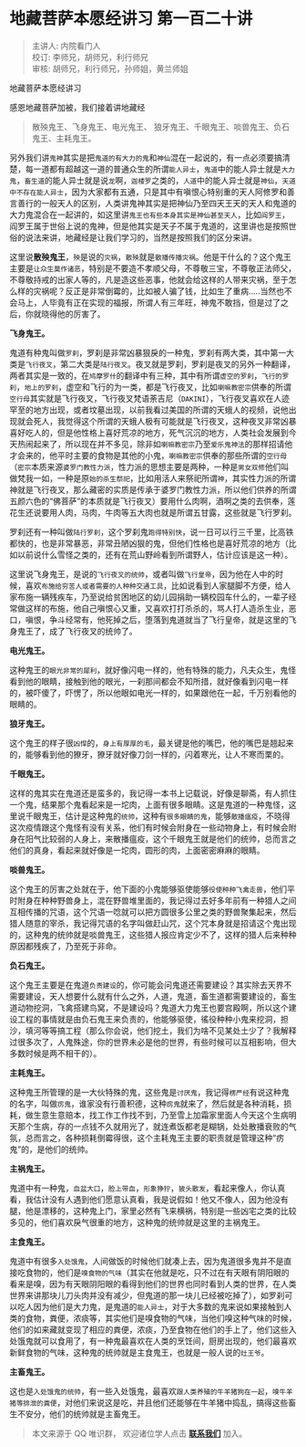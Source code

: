 # 地藏菩萨本愿经讲习 第一百二十讲

> 主讲人: 内院看门人 <br />
> 校订: 李师兄，胡师兄，利行师兄 <br />
> 审核: 胡师兄，利行师兄，孙师姐，黄兰师姐 <br />

地藏菩萨本愿经讲习

感恩地藏菩萨加被，我们接着讲地藏经

> 散殃鬼王、飞身鬼王、电光鬼王、 狼牙鬼王、千眼鬼王、啖兽鬼王、负石鬼王、主耗鬼王。

另外我们讲`鬼神`其实是把`鬼道的有大力的鬼`和`神仙`混在一起说的，有一点必须要搞清楚，每一道都有超越这一道的普通众生的所谓`能人异士`，`鬼道`中的能人异士就是`大力鬼`，`畜生道`的能人异士就是说`龙`啊，`迦楼罗`之类的，`人道`中的能人异士就是`神仙`，`天道中不存在能人异士`，因为大家都有五通，只是其中有嗔恨心特别重的天人阿修罗和善言善行的一般天人的区别，人类讲鬼神其实是把神仙乃至四天王天的天人和鬼道的大力鬼混合在一起讲的，如这里讲`鬼王也有些本身其实是神仙甚至天人`，比如`阎罗王`，阎罗王属于世俗上说的鬼神，但是他其实是天子不属于鬼道的，这里讲也是按照世俗的说法来讲，地藏经是让我们学习的，当然是按照我们的区分来讲。

这里说**散殃鬼王**，`殃`是说的`灾祸`，`散殃`就是`散播传播灾祸`。他是干什么的？这个鬼王主要是`让众生莫作诸恶`，特别是不要造不孝顺父母，不尊敬三宝，不尊敬正法师父，不尊敬持戒的出家人等的，凡是造这些恶事，他就会给这样的人带来灾祸，至于怎么样的灾祸呢？反正是非常倒霉的，比如被人骗了钱，比如生了重病.....当然也不会马上，人毕竟有正在实现的福报，所谓人有三年旺，神鬼不敢挡，但是过了之后，你就晓得他的厉害了。

**飞身鬼王。**

鬼道有种鬼叫做`罗刹`，罗刹是非常凶暴狠戾的一种鬼，罗刹有两大类，其中第一大类是`飞行夜叉`，第二大类是`陆行夜叉`。夜叉就是罗刹，罗刹是夜叉的另外一种翻译，两者其实是一致的，在`鸠摩罗什`的翻译中有三种，其中有所谓`虚空的罗刹`，`飞行的罗刹`，`地上的罗刹`，虚空和飞行的为一类，都是飞行夜叉，比如`喇嘛教密宗`供奉的所谓`空行母`其实就是飞行夜叉，飞行夜叉梵语荼吉尼（`DAKINI`），飞行夜叉喜欢在人迹罕至的地方出现，或者坟墓出现，以前我看过美国的所谓的天蛾人的视频，说他出现就会死人，我觉得这个所谓的天蛾人极有可能就是飞行夜叉，这种夜叉非常凶暴喜好吃人的，但是他性格上喜好荒凉的地方，死气沉沉的地方，人类社会发展到今天热闹起来了，所以现在并不多见，除非如`喇嘛教密宗`乃至`爱乐鬼神法`的那样招请他才会来的，他平时主要的食物是其他的小鬼，`喇嘛教密宗`供奉的那些所谓的`空行母`（`密宗`本质来源`婆罗门教性力派`，性力派的思想主要是两种，一种是`男女双修`他们叫做梵我一如，一种是原`始的杀生祭祀`，比如用活人来祭祀所谓`神`，其实性力派的所谓神就是飞行夜叉，那么藏密的实质是传承于婆罗门教性力派，所以他们供养的所谓五颜六色的“佛菩萨”的本质就是飞行夜叉）要用什么肉啊，酒啊之类的去供奉，莲花生还说要用人肉，马肉，牛肉等五大肉也就是所谓五甘露，这些就是飞行罗刹。

罗刹还有一种叫做`陆行罗刹`，这个罗刹鬼`跑得特别快`，说一日可以行三千里，比高铁都快的，也是非常暴恶，非常丑陋凶狠的鬼，但他们性格也是喜好荒凉的地方（比如以前说什么雪怪之类的，还有在荒山野岭看到所谓野人，估计应该是这一种）。

这里说飞身鬼王，是说的`飞行夜叉的统帅`，或者叫做`飞行皇帝`，因为他在人中的时候，喜欢`布施给穷苦人或者需要的人种种交通工具`，比如说看到人家腿脚不方便，给人家布施一辆残疾车，乃至说给贫困地区的幼儿园捐助一辆校园车什么的，一辈子经常做这样的布施，他自己嗔恨心又重，又喜欢打打杀杀的，骂人打人造杀生业，恶口，嗔恨，争斗经常有，他死掉之后，堕落到鬼道就当了飞行皇帝，就是这里的飞身鬼王了，成了飞行夜叉的统帅了。

**电光鬼王。**

这种鬼王的`眼光非常的犀利`，就好像闪电一样的，他有特殊的能力，凡夫众生，鬼怪看到他的眼睛，接触到他的眼光，一刹那间都会不知所措，就好像看到闪电一样的，被吓傻了，吓愣了，所以他眼如电光一样的，如果跟他在一起，千万别看他的眼睛的。

**狼牙鬼王。**

这个鬼王的样子很`凶悍`的，`身上有厚厚的毛`，最关键是他的嘴巴，他的嘴巴是翘起来的，能够看到他的獠牙，獠牙就好像刀剑一样的，闪着寒光，让人不寒而栗的。

**千眼鬼王。**

这样的鬼其实在鬼道还是蛮多的，我记得一本书上记载说，好像是聊斋，有人抓住一个鬼，结果那个鬼看起来是一坨肉，上面有很多眼睛。这是鬼道的一种鬼怪，这里说千眼鬼王，估计是这种鬼的`统帅`，这种有`很多眼睛的鬼`，能够`散播瘟疫`，不晓得这次疫情跟这个鬼怪有没有关系，他们有时候会附身在一些动物身上，有时候会附身在阳气比较弱的人身上，来散播瘟疫，这个千眼鬼王就是他们的统帅，总而言之他们的真身，看起来就好像是一坨肉，圆形的肉，上面密密麻麻的眼睛。

**啖兽鬼王。**

这个鬼王的厉害之处就在于，他下面的小鬼能够驱使能够`役使种种飞禽走兽`，他们平时附身在种种野兽身上，混在野兽堆里面的，我记得过去好多年前有一种猎人之间互相传播的咒语，这个咒语一唸就可以把方圆很多公里之类的野兽聚集起来，然后猎人随意的宰杀，我记得咒语的名字叫做赶山咒，这个咒本身就是招请这个鬼出现的，这种鬼的统帅就是啖兽鬼王，这些猎人报应肯定少不了，这样的猎人后来种种原因都残疾了，乃至死于非命。

**负石鬼王。**

这个鬼王主要是在鬼道`负责建设`的，你可能会问鬼道还需要建设？其实除去天界不需要建设，天人想要什么就有什么之外，人道，鬼道，畜生道都需要建设的，畜生道动物挖洞，飞禽搭建鸟窝，不是建设吗？鬼道大力鬼王也要宫殿啊，所以这个建设工程的事情就是由负石鬼王来负责的，他能够驱使，徭役种种小鬼来挖洞，担沙，填河等等搞工程（那么你会说，他们挖土，我们为啥不见某处土少了？我解释过很多次了，人鬼殊途，你的世界未必是他的世界，有些时候可以互相影响，但大多数时候是两不相干的）。

**主耗鬼王。**

这种鬼王所管理的是一大伙特殊的鬼，这些鬼是`讨厌鬼`，我记得`楞严经`有说这种鬼的名字，叫做`疠鬼`，谁家没有行善积德，这种`疠鬼`就来了，然后就是各种消耗，损耗，做生意生意赔本，找工作工作找不到，乃至雪上加霜家里面人今天这个生病明天那个生病，存的一点钱不久就用光了，就连煮饭都老是糊锅，处处散播衰败的气氛，总而言之，各种损耗倒霉得很，这个主耗鬼王主要的职责就是管理这种“疠鬼”的，是他们的统帅。

**主祸鬼王。**

鬼道中有一种鬼，`血盆大口`，`脸上带血`，`形象狰狞`，`披头散发`，看起来像人，你认真看，我估计没有人遇到他们愿意认真看，我是说假如！他又不像人，因为他没有腿，他是漂移的，这种鬼上门，家里必然有飞来横祸，特别是一些凶宅之类的比较多见的，他们喜欢戾气很重的地方，这种鬼的统帅就是这里的主祸鬼王。

**主食鬼王。**

鬼道中有很多`入处饿鬼`，人间做饭的时候他们就凑上去，因为鬼道很多鬼并不是直接吃食物的，他们是`嗅食物的气味`（其实在他就是吃，只不过在有天眼有阴阳眼的看来是嗅，因为有天眼阴阳眼的看得到他们的世界也同时看到人类的世界，在人类世界来讲那块儿刀头肉并没有减少，但鬼道的那一块儿已经被吃掉了），如罗刹可以吃人因为他们是大力鬼，是鬼道的`能人异士`，对于大多数的鬼来说如果接触到人类的食物，粪便，浓痰等，其实他们是嗅食物的气味，当他们嗅这种气味的时候，他们的如来藏就变现了相应的粪便，浓痰，乃至食物在他们的手上了，他们这些入处饿鬼就可以食用了，有一种鬼最喜欢在人类的烹饪间，厨房出现的，他们最喜欢新鲜食物的气味，这种鬼的统帅就是主食鬼王，也就是一般人说的`灶王爷`。

**主畜鬼王。**

这也是`入处饿鬼的统帅`，有一些入处饿鬼，最喜欢`跟人类养殖的牛羊猪狗在一起`，`嗅牛羊猪等排泄的粪便`，对他们来说这是吃，并且他们还能够在牛羊猪中捣乱，搞得这些畜生不安分，他们的统帅就是主畜鬼王。

> 本文来源于 QQ 唯识群， 欢迎诸位学人点击 **[联系我们](https://mp.weixin.qq.com/s/lZCfWjmLjgNR165Tx4_bCQ)** 加入。
